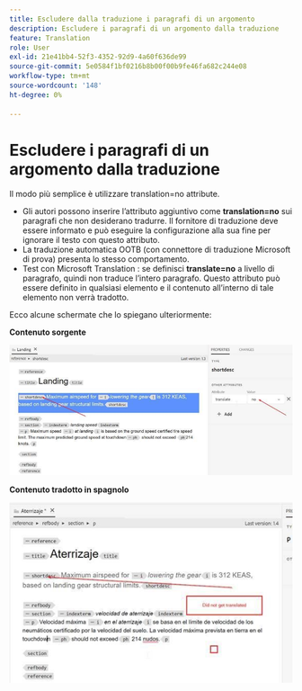 ```yaml
---
title: Escludere dalla traduzione i paragrafi di un argomento
description: Escludere i paragrafi di un argomento dalla traduzione
feature: Translation
role: User
exl-id: 21e41bb4-52f3-4352-92d9-4a60f636de99
source-git-commit: 5e0584f1bf0216b8b00f00b9fe46fa682c244e08
workflow-type: tm+mt
source-wordcount: '148'
ht-degree: 0%

---
```


# Escludere i paragrafi di un argomento dalla traduzione

Il modo più semplice è utilizzare translation=no attribute.

+ Gli autori possono inserire l’attributo aggiuntivo come **translation=no** sui paragrafi che non desiderano tradurre. Il fornitore di traduzione deve essere informato e può eseguire la configurazione alla sua fine per ignorare il testo con questo attributo.
+ La traduzione automatica OOTB (con connettore di traduzione Microsoft di prova) presenta lo stesso comportamento.
+ Test con Microsoft Translation : se definisci **translate=no** a livello di paragrafo, quindi non traduce l’intero paragrafo. Questo attributo può essere definito in qualsiasi elemento e il contenuto all’interno di tale elemento non verrà tradotto.


Ecco alcune schermate che lo spiegano ulteriormente:

**Contenuto sorgente**

![Contenuto sorgente](assets/source-content.jpg)

**Contenuto tradotto in spagnolo**

![Contenuto tradotto in spagnolo](assets/trans-content.jpg)

